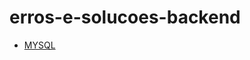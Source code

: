 # erros-e-solucoes-backend

* [MYSQL](https://github.com/italomourati/erros-e-solucoes-backend/tree/main/mysql)
